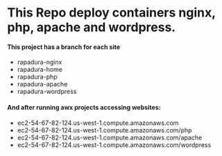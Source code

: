 # This Repo deploy containers nginx, php, apache and wordpress.

#### This project has a branch for each site
- rapadura-nginx
- rapadura-home
- rapadura-php
- rapadura-apache
- rapadura-wordpress

#### And after running awx projects accessing websites:
- ec2-54-67-82-124.us-west-1.compute.amazonaws.com
- ec2-54-67-82-124.us-west-1.compute.amazonaws.com/php
- ec2-54-67-82-124.us-west-1.compute.amazonaws.com/apache
- ec2-54-67-82-124.us-west-1.compute.amazonaws.com/wordpress